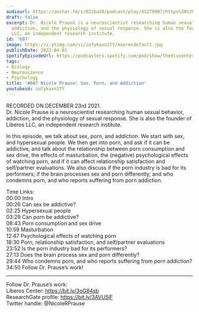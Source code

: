 ```yaml
---
audiourl: https://anchor.fm/s/822ba20/podcast/play/45279997/https%3A%2F%2Fd3ctxlq1ktw2nl.cloudfront.net%2Fstaging%2F2021-11-24%2F7ab86c8f-c0a8-1dda-444b-d1aac8edb918.m4a
draft: false
excerpt: Dr. Nicole Prause is a neuroscientist researching human sexual behavior,
  addiction, and the physiology of sexual response. She is also the founder of Liberos
  LLC, an independent research institute.
id: '607'
image: https://i.ytimg.com/vi/zu7ykaxn1TY/maxresdefault.jpg
publishDate: 2022-04-01
spotifyEpisodeUrl: https://podcasters.spotify.com/pod/show/thedissenter/episodes/607-Nicole-Prause-Sex--Porn--and-Addiction-e1c4b9t
tags:
- Biology
- Neuroscience
- Psychology
title: '#607 Nicole Prause: Sex, Porn, and Addiction'
youtubeid: zu7ykaxn1TY
---
```

<div class="timelinks">

RECORDED ON DECEMBER 23rd 2021.  
Dr. Nicole Prause is a neuroscientist researching human sexual behavior, addiction, and the physiology of sexual response. She is also the founder of Liberos LLC, an independent research institute.

In this episode, we talk about sex, porn, and addiction. We start with sex, and hypersexual people. We then get into porn, and ask if it can be addictive, and talk about the relationship between porn consumption and sex drive, the effects of masturbation, the (negative) psychological effects of watching porn, and if it can affect relationship satisfaction and self/partner evaluations. We also discuss if the porn industry is bad for its performers; if the brain processes sex and porn differently; and who condemns porn, and who reports suffering from porn addiction.

Time Links:  
<time>00:00</time> Intro  
<time>00:26</time> Can sex be addictive?  
<time>02:25</time> Hypersexual people  
<time>03:29</time> Can porn be addictive?  
<time>08:43</time> Porn consumption and sex drive  
<time>10:59</time> Masturbation  
<time>12:47</time> Psychological effects of watching porn  
<time>18:30</time> Porn, relationship satisfaction, and self/partner evaluations  
<time>23:52</time> Is the porn industry bad for its performers?  
<time>27:13</time> Does the brain process sex and porn differently?  
<time>29:44</time> Who condemns porn, and who reports suffering from porn addiction?  
<time>34:50</time> Follow Dr. Prause’s work!

---

Follow Dr. Prause’s work:  
Liberos Center: https://bit.ly/3oG84sb  
ResearchGate profile: https://bit.ly/3AVU5lF  
Twitter handle: @NicoleRPrause
</div>

